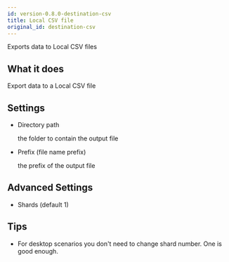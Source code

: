 ```yaml
---
id: version-0.8.0-destination-csv
title: Local CSV file
original_id: destination-csv
---
```


Exports data to Local CSV files

## What it does 

Export data to a Local CSV file

## Settings 

* Directory path 
  
  the folder to contain the output file

* Prefix (file name prefix)

  the prefix of the output file

## Advanced Settings

* Shards (default 1)

## Tips 

* For desktop scenarios you don't need to change shard number. One is good enough.

